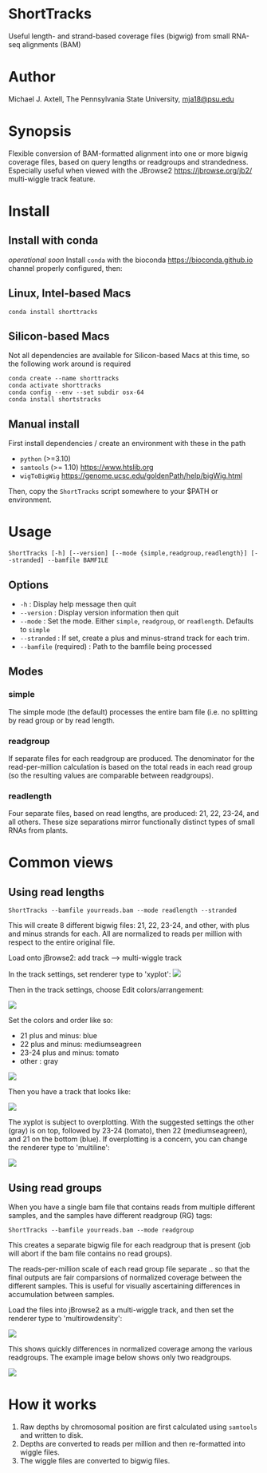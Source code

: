 # ShortTracks
Useful length- and strand-based coverage files (bigwig) from small RNA-seq alignments (BAM)

# Author
Michael J. Axtell, The Pennsylvania State University, mja18@psu.edu

# Synopsis
Flexible conversion of BAM-formatted alignment into one or more bigwig coverage files, based on query lengths or readgroups and strandedness. Especially useful when viewed with the JBrowse2 <https://jbrowse.org/jb2/> multi-wiggle track feature.

# Install
## Install with conda
*operational soon*
Install `conda` with the bioconda <https://bioconda.github.io> channel properly configured, then:

## Linux, Intel-based Macs
```
conda install shorttracks
```

## Silicon-based Macs

Not all dependencies are available for Silicon-based Macs at this time, so the following work around is required
```
conda create --name shorttracks
conda activate shorttracks
conda config --env --set subdir osx-64
conda install shortstracks
```

## Manual install
First install dependencies / create an environment with these in the path
- `python` (>=3.10)
- `samtools` (>= 1.10) <https://www.htslib.org>
- `wigToBigWig` <https://genome.ucsc.edu/goldenPath/help/bigWig.html>

Then, copy the `ShortTracks` script somewhere to your $PATH or environment.

# Usage
`ShortTracks [-h] [--version] [--mode {simple,readgroup,readlength}] [--stranded] --bamfile BAMFILE`

## Options

- `-h` : Display help message then quit
- `--version` : Display version information then quit
- `--mode` : Set the mode. Either `simple`, `readgroup`, or `readlength`. Defaults to `simple`
- `--stranded` : If set, create a plus and minus-strand track for each trim.
- `--bamfile` (required) : Path to the bamfile being processed

## Modes
### simple
The simple mode (the default) processes the entire bam file (i.e. no splitting by read group or by read length.
### readgroup
If separate files for each readgroup are produced. The denominator for the read-per-million calculation is based on the total reads in each read group (so the resulting values are comparable between readgroups).
### readlength
Four separate files, based on read lengths, are produced: 21, 22, 23-24, and all others. These size separations mirror functionally distinct types of small RNAs from plants.

# Common views
## Using read lengths


`ShortTracks --bamfile yourreads.bam --mode readlength --stranded`

This will create 8 different bigwig files: 21, 22, 23-24, and other, with plus and minus strands for each. All are normalized to reads per million with respect to the entire original file.

Load onto jBrowse2: add track --> multi-wiggle track

In the track settings, set renderer type to 'xyplot':
![](./img/xyplot.png)

Then in the track settings, choose Edit colors/arrangement:

![](./img/edit_colors_rearrangement.png)

Set the colors and order like so:
- 21 plus and minus: blue
- 22 plus and minus: mediumseagreen
- 23-24 plus and minus: tomato
- other : gray

![](./img/order_and_color.png)

Then you have a track that looks like:

![](./img/readlen_stranded_xyplot.png)

The xyplot is subject to overplotting. With the suggested settings the other (gray) is on top, followed by 23-24 (tomato), then 22 (mediumseagreen), and 21 on the bottom (blue). If overplotting is a concern, you can change the renderer type to 'multiline':

![](./img/readlength_stranded_multiline.png)

## Using read groups

When you have a single bam file that contains reads from multiple different samples, and the samples have different readgroup (RG) tags:

`ShortTracks --bamfile yourreads.bam --mode readgroup`

This creates a separate bigwig file for each readgroup that is present (job will abort if the bam file contains no read groups).

The reads-per-million scale of each read group file separate .. so that the final outputs are fair comparsions of normalized coverage between the different samples. This is useful for visually ascertaining differences in accumulation between samples.

Load the files into jBrowse2 as a multi-wiggle track, and then set the renderer type to 'multirowdensity':

![](./img/multirowdensity.png)

This shows quickly differences in normalized coverage among the various readgroups. The example image below shows only two readgroups.

![](./img/readgroup.png)


# How it works
1. Raw depths by chromosomal position are first calculated using `samtools` and written to disk.
2. Depths are converted to reads per million and then re-formatted into wiggle files.
3. The wiggle files are converted to bigwig files.


